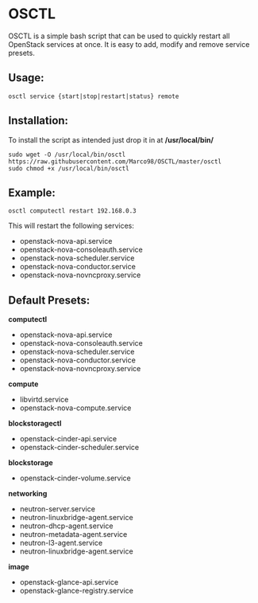 # OSCTL
OSCTL is a simple bash script that can be used to quickly restart all OpenStack services at once. It is easy to add, modify and remove service presets.

## Usage:
```
osctl service {start|stop|restart|status} remote
```
## Installation:
To install the script as intended just drop it in at **/usr/local/bin/**
```
sudo wget -O /usr/local/bin/osctl  https://raw.githubusercontent.com/Marco98/OSCTL/master/osctl
sudo chmod +x /usr/local/bin/osctl
```
## Example:
```
osctl computectl restart 192.168.0.3
```
This will restart the following services:
* openstack-nova-api.service
* openstack-nova-consoleauth.service
* openstack-nova-scheduler.service
* openstack-nova-conductor.service
* openstack-nova-novncproxy.service

## Default Presets:
**computectl**
* openstack-nova-api.service
* openstack-nova-consoleauth.service
* openstack-nova-scheduler.service
* openstack-nova-conductor.service
* openstack-nova-novncproxy.service


**compute**
* libvirtd.service
* openstack-nova-compute.service


**blockstoragectl**
* openstack-cinder-api.service
* openstack-cinder-scheduler.service


**blockstorage**
* openstack-cinder-volume.service


**networking**
* neutron-server.service
* neutron-linuxbridge-agent.service
* neutron-dhcp-agent.service
* neutron-metadata-agent.service
* neutron-l3-agent.service
* neutron-linuxbridge-agent.service
	

**image**
* openstack-glance-api.service
* openstack-glance-registry.service
